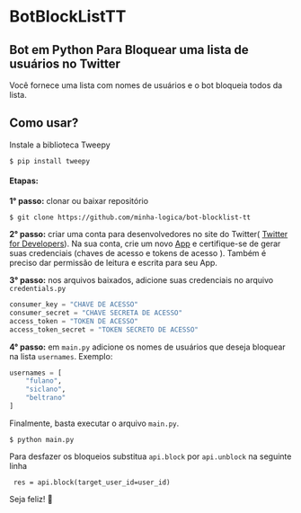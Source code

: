 # BotBlockListTT
## Bot em Python Para Bloquear uma lista de usuários no Twitter

Você fornece uma lista com nomes de usuários e o bot bloqueia todos da lista.

## Como usar?
Instale a biblioteca Tweepy
```
$ pip install tweepy
```
#### Etapas:

   **1° passo:** clonar ou baixar repositório
```
$ git clone https://github.com/minha-logica/bot-blocklist-tt
```
   **2° passo:** criar uma conta para desenvolvedores no site do Twitter(
[Twitter for Developers](https://developer.twitter.com/en/apply-for-access)). Na sua conta, crie um novo [App](http://dev.twitter.com/apps) e
certifique-se de gerar suas credenciais (chaves de acesso e tokens de acesso ). Também é preciso dar permissão de leitura e escrita para seu App.
  
 
   **3° passo:** nos arquivos baixados, adicione suas credenciais no arquivo `credentials.py`
```python
consumer_key = "CHAVE DE ACESSO" 
consumer_secret = "CHAVE SECRETA DE ACESSO" 
access_token = "TOKEN DE ACESSO"
access_token_secret = "TOKEN SECRETO DE ACESSO"

```
   **4° passo:**  em `main.py` adicione os nomes de usuários que deseja bloquear na lista `usernames`.
Exemplo:
```python
usernames = [
    "fulano",
    "siclano",
    "beltrano"
]
```

Finalmente, basta executar o arquivo ```main.py```.
```
$ python main.py
```
Para desfazer os bloqueios substitua `api.block` por `api.unblock` na seguinte linha
```pyyhon
 res = api.block(target_user_id=user_id)       
```

Seja feliz! 🙂
